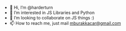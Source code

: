 - 👋 Hi, I’m @harderturn
- 👀 I’m interested in JS Libraries and Python 
- 💞️ I’m looking to collaborate on JS things :)
- 📫 How to reach me, just mail mburakkacar@gmail.com

<!---
harderturn/harderturn is a ✨ special ✨ repository because its `README.md` (this file) appears on your GitHub profile.
You can click the Preview link to take a look at your changes.
--->
